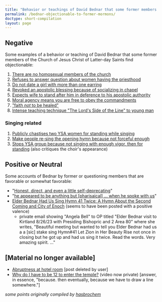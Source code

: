 ```yaml
---
title: "Behavior or teachings of David Bednar that some former members find objectionable"
permalink: /bednar-objectionable-to-former-mormons/
doctype: short-compilation
layout: page
---
```


## Negative

Some examples of a behavior or teaching of David Bednar that some former
members of the Church of Jesus Christ of Latter-day Saints find objectionable:

1. [There are no homosexual members of the church](https://www.youtube.com/watch?v=BQ4_wTGv8Ao)
1. [Refuses to answer question about women having the priesthood](https://www.reddit.com/r/exmormon/comments/de5ghs/elder_bednars_time_is_too_precious_to_be_wasted/)
1. [Do not date a girl with more than one earring](https://www.youtube.com/watch?v=fqhK8fB9m-Q)
1. [Revoked an apostolic blessing because of socializing in chapel](https://www.reddit.com/r/exmormon/comments/9c9cpu/tomorrow_i_have_the_blessing_of_receiving_elder/e593hyt/)
1. [Expects wife to stand after him in deference to his apostolic authority](https://www.youtube.com/watch?v=CPBsWbopjXU)
1. [Moral agency means you are free to obey the commandments](https://www.youtube.com/watch?v=mmErOV9oQZ8)
1. ["faith _not_ to be healed"](https://www.churchofjesuschrist.org/study/ensign/2016/08/accepting-the-lords-will-and-timing?lang=eng)
1. [Intense teaching technique "The Lord's Side of the Line" to young man](https://www.youtube.com/watch?v=ftp4-kT9VSg)

### Singing related

1. [Publicly chastises two YSA women for standing while singing](https://www.reddit.com/r/exmormon/comments/4n51z1/the_time_elder_bednar_chastised_two_young_girls/)
1. [Make people re-sing the opening hymn because not forceful enough](https://web.archive.org/web/20161106043357/https://www.reddit.com/r/exmormon/comments/5bdk4e/that_time_bednar_made_us_all_resing_the_opening/)
1. [Stops YSA group because not singing with enough vigor, then for standing](https://www.reddit.com/r/exmormon/comments/1hhfaup/summary_of_bednar_at_arizona_state_institute/) (also critiques the choir's appearance)

## Positive or Neutral

Some accounts of Bednar by former or questioning members that are favorable or somewhat favorable:

* "[Honest, direct, and even a little self-deprecating](https://www.reddit.com/r/exmormon/comments/8ppkm3/return_report_david_a_bednar_visit/)"
*  "[he appeared to be anything but [pharisaical] ... when he spoke with us](https://www.reddit.com/r/mormon/comments/ca6w4x/mormon_pharisees_be_like_add_your_own/et9cehf/)"
* [Elder Bednar Had Us Sing Hymn 41 Twice: A Hymn About the Second Coming and City of Enoch](https://www.youtube.com/watch?v=20BKPXGHipA) (seems to have been posted with a positive valence) 
    * private email showing "Angela Bell" to OP titled "Elder Bednar visit to Kirtland 8/26/23 with Presiding Bishopric and 2 Area 80" where she writes, "Beautiful meeting but wanted to tell you Elder Bednar had us a a [sic] stake sing Hymn#41 Let Zion in Her Beauty Rise not once in closing but he got up and had us sing it twice. Read the words. Very amazing spirit. ..."

## [Material no longer available]

* [Abruptness at hotel room](https://www.reddit.com/r/exmormon/comments/d2axrq/found_this_gem_on_fb_this_morning/) [post deleted by user]
* [Why do I have to be 12 to enter the temple?](https://www.youtube.com/watch?v=5Qxu6bFXc2Q) (video now private) [answer, in essence, "because. then eventually, because we have to draw a line somewhere."]

*some points originally compiled by [hasbrochem](https://www.reddit.com/r/exmormon/comments/6zdgyc/what_is_it_with_bednar/dmuhajx/)*

